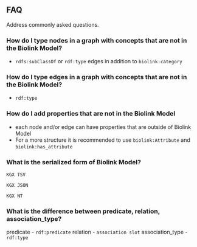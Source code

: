 ## FAQ

Address commonly asked questions.

### How do I type nodes in a graph with concepts that are not in the Biolink Model?

- `rdfs:subClassOf` or `rdf:type` edges in addition to `biolink:category`

### How do I type edges in a graph with concepts that are not in the Biolink Model?

- `rdf:type`

### How do I add properties that are not in the Biolink Model

- each node and/or edge can have properties that are outside of Biolink Model
- For a more structure it is recommended to use `biolink:Attribute` and `biolink:has_attribute`

### What is the serialized form of Biolink Model?

```
KGX TSV
```

```
KGX JSON
```

```
KGX NT
```

### What is the difference between predicate, relation, association_type?

predicate - `rdf:predicate`
relation - `association slot`
association_type - `rdf:type`

### 